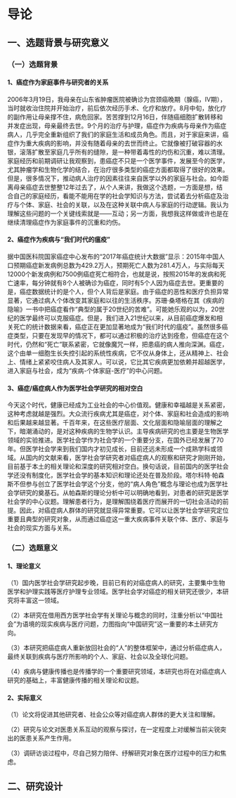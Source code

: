 # 导论
## 一、选题背景与研究意义
### （一）选题背景
#### 1、癌症作为家庭事件与研究者的关系 
2006年3月19日，我母亲在山东省肿瘤医院被确诊为宫颈癌晚期（腺癌，IV期），当时就收治住院并开始治疗，前后依次经历手术、化疗和放疗。8月中旬，放化疗的副作用让母亲撑不住，病危回家。苦苦撑到12月16日，伴随癌细胞扩散转移和并发症出现，母亲最终去世。9个月的治疗与护理，癌症作为疾病与母亲作为癌症病人，几乎完全重新组织了我们的家庭生活和成员角色。而且，对于家庭来讲，癌症作为重大疾病的影响，并没有随着母亲的去世而终止。它就像被打破容器的水银，滚落扩散至家庭几乎所有的缝隙，是一种带着毒性的灼伤和沉重，难以清理。家庭经历和前期调研让我观察到，患癌症不只是一个医学事件，发展至今的医学，尤其肿瘤学和生物化学的结合，在治疗很多类型的癌症方面都取得了很好的效果。但是，很多情况下，推动病人治疗的因素往往来自医学以外的家庭与社会。如今距离母亲癌症去世整整12年过去了，从个人来讲，我做这个选题，一方面是想，结合自己的家庭经历，看能不能用在学的社会学知识与方法，尝试着去分析癌症及治疗与个体、家庭、社会的关联，以及在这种关联中病人与家庭的行动逻辑。我认为理解这些问题的一个关键线索就是——互动；另一方面，我想我这样做或许也是在继续清理癌症作为家庭事件的沉重和灼伤。
#### 2、癌症作为疾病与“我们时代的瘟疫”
据中国医科院国家癌症中心发布的“2017年癌症统计大数据”显示：2015年中国人口预期癌症新发病例总数为429.2万人，预期死亡人数为281.4万人，与实际每天12000个新发病例和7500例癌症死亡相符合，也就是说，按照2015年的发病和死亡速率，每分钟就有8个人被确诊为癌症，同时有5个人因为癌症去世。更重要的是，癌症数据统计的是个人，但个人背后是家庭。由于癌症的恶性和医疗负担异常显著，它通过病人个体改变其家庭和以往的生活秩序。苏珊·桑塔格在其《疾病的隐喻》一书中把癌症看作“典型的属于20世纪的苦难”。可能她乐观的以为，20世纪的医学最终可以克服癌症。但是，我们进入21世纪以来，从目前癌症爆发和相关死亡的统计数据来看，癌症正在更加显著地成为“我们时代的瘟疫”。虽然很多癌症类型，只要在发现早的情况下，都可以通过积极的治疗达到痊愈，但癌症在这个时代，仍然和“死亡”联系紧密，它就像魔咒一样，把患癌的病人推向深渊。癌症，这个由单一细胞生长失控引起的系统性疾病，它不仅从身体上，还从精神上、社会上、情绪上紧紧咬住病人及其家人。可以说，它比其它疾病更加依赖并超越医学，进入家庭与社会，成为“疾病-个体家庭-医疗”的中心问题。
#### 3、癌症/癌症病人作为医学社会学研究的相对空白
今天这个时代，健康已经成为工业社会的中心价值观。健康和幸福越是关系紧密，这种考虑就越是强烈。大众流行疾病尤其是癌症，对个体、家庭和社会造成的影响和后果越来越显著。千百年来，在这些医疗层面、文化层面和隐喻层面的理解之下，暗潮涌动的，是对这种疾病的生物学认识。主导疾病研究的也主要是生物医学领域的实验推进。医学社会学作为社会学的一个重要分支，在国外已经发展了70年。但医学社会学来到我们国内才初见成长，目前还远未形成一个成熟学科或领域。从国内的文献来看，医学社会学研究者对癌症病人的观察和研究才刚刚开始，目前基于本土的相关理论和深度的研究相对空白。换句话说，目前国内的医学社会学还没有制度化，医学社会学的基本知识和理论还处在普及阶段。塔尔科特·帕森斯不但参与创立了医学社会学这个分支，他的“病人角色”概念与理论也成为医学社会学研究的奠基石。从帕森斯的理论分析中可以明确地看到，对患者的研究是医学社会学的中心议题。理解患者行为，是理解围绕着医疗而展开的一切社会活动的前提。因此，对癌症病人群体的研究就显得异常重要。它可以让医学社会学研究定位重要且典型的研究对象，从而通过癌症这一重大疾病事件关联个体、医疗、家庭与社会的现实方面与关系。
### （二）选题意义
#### 1、理论意义
（1）国内医学社会学研究起步晚，目前已有的对癌症病人的研究，主要集中生物医学和护理实践等医疗护理专业领域。医学社会学对癌症的相关研究还很少，本研究将丰富这一领域。

（2）本研究在借用西方医学社会学有关理论与概念的同时，注重分析以“中国社会”为语境的现实疾病与医疗问题，力图指向“中国研究”这一重要的本土研究方向。

（3）本研究把癌症病人重新放回社会的“人”的整体框架中，通过分析癌症病人，最终关联到疾病与医疗所影响的个人、家庭、社会以及全球化问题。

（4）疾病与健康传播也是传播学的一个重要研究领域，本研究也将在对癌症病人研究的基础上，丰富健康传播的相关理论和议题。
#### 2、实际意义
（1）论文将促进其他研究者、社会公众等对癌症病人群体的更大关注和理解。

（2）研究与论文对医患关系互动的观察与探讨，在一定程度上对缓解当前尖锐突出的医患关系产生作用。

（3）调研访谈过程中，尽自己努力陪伴、纾解研究对象在医疗过程中的压力和焦虑。

## 二、研究设计
